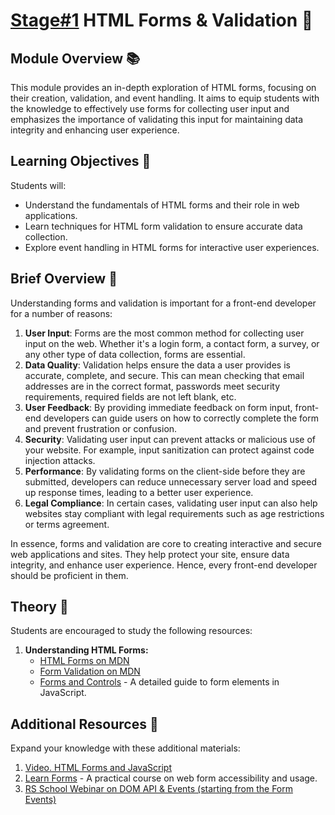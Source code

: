 # [Stage#1](../../) HTML Forms & Validation 📝

## Module Overview 📚

This module provides an in-depth exploration of HTML forms, focusing on their creation, validation, and event handling. It aims to equip students with the knowledge to effectively use forms for collecting user input and emphasizes the importance of validating this input for maintaining data integrity and enhancing user experience.

## Learning Objectives 🎯

Students will:

- Understand the fundamentals of HTML forms and their role in web applications.
- Learn techniques for HTML form validation to ensure accurate data collection.
- Explore event handling in HTML forms for interactive user experiences.

## Brief Overview 📑

Understanding forms and validation is important for a front-end developer for a number of reasons:

1. **User Input**: Forms are the most common method for collecting user input on the web. Whether it's a login form, a contact form, a survey, or any other type of data collection, forms are essential.
2. **Data Quality**: Validation helps ensure the data a user provides is accurate, complete, and secure. This can mean checking that email addresses are in the correct format, passwords meet security requirements, required fields are not left blank, etc.
3. **User Feedback**: By providing immediate feedback on form input, front-end developers can guide users on how to correctly complete the form and prevent frustration or confusion.
4. **Security**: Validating user input can prevent attacks or malicious use of your website. For example, input sanitization can protect against code injection attacks.
5. **Performance**: By validating forms on the client-side before they are submitted, developers can reduce unnecessary server load and speed up response times, leading to a better user experience.
6. **Legal Compliance**: In certain cases, validating user input can also help websites stay compliant with legal requirements such as age restrictions or terms agreement.

In essence, forms and validation are core to creating interactive and secure web applications and sites. They help protect your site, ensure data integrity, and enhance user experience. Hence, every front-end developer should be proficient in them.

## Theory 📖

Students are encouraged to study the following resources:

1. **Understanding HTML Forms:**
   - [HTML Forms on MDN](https://developer.mozilla.org/en-US/docs/Learn/Forms)
   - [Form Validation on MDN](https://developer.mozilla.org/en-US/docs/Learn/Forms/Form_validation)
   - [Forms and Controls](https://javascript.info/forms-controls) - A detailed guide to form elements in JavaScript.

## Additional Resources 📘

Expand your knowledge with these additional materials:

1. [Video. HTML Forms and JavaScript](https://www.youtube.com/watch?v=ikR9DsGMUMc)
2. [Learn Forms](https://web.dev/learn/forms/) - A practical course on web form accessibility and usage.
3. [RS School Webinar on DOM API & Events (starting from the Form Events)](https://youtube.com/watch?v=pcmL9apdlMo&list=PLzLiprpVuH8e1YNSEXMtjOuB1uxqQLYED&t=2232s)
